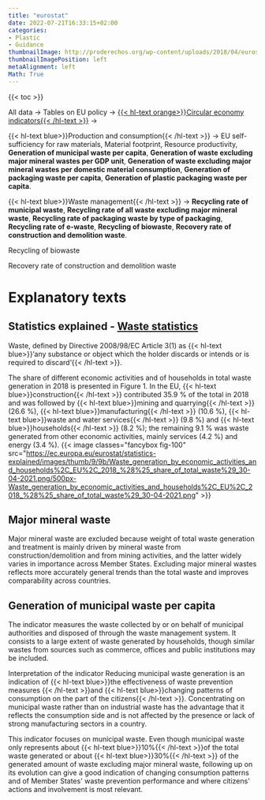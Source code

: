 ```yaml
---
title: "eurostat"
date: 2022-07-21T16:33:15+02:00
categories:
- Plastic
- Guidance
thumbnailImage: http://proderechos.org/wp-content/uploads/2018/04/eurostat-759x3051.png
thumbnailImagePosition: left
metaAlignment: left
Math: True
---
```

<!--more-->
{{< toc >}}

All data -> Tables on EU policy -> [{{< hl-text orange>}}Circular economy indicators{{< /hl-text >}}](https://ec.europa.eu/eurostat/databrowser/explore/all/tb_eu?lang=en&subtheme=cei&display=list&sort=category&extractionId=CEI_WM011) ->

{{< hl-text blue>}}Production and consumption{{< /hl-text >}} ->
EU self-sufficiency for raw materials,
Material footprint,
Resource productivity,
**Generation of municipal waste per capita**,
**Generation of waste excluding major mineral wastes per GDP unit**, **Generation of waste excluding major mineral wastes per domestic material consumption**,
**Generation of packaging waste per capita**,
**Generation of plastic packaging waste per capita**.

{{< hl-text blue>}}Waste management{{< /hl-text >}} ->
**Recycling rate of municipal waste**,
**Recycling rate of all waste excluding major mineral waste**,
**Recycling rate of packaging waste by type of packaging**,
**Recycling rate of e-waste**,
**Recycling of biowaste**,
**Recovery rate of construction and demolition waste**.


Recycling of biowaste


Recovery rate of construction and demolition waste

# Explanatory texts
## Statistics explained - [Waste statistics](https://ec.europa.eu/eurostat/statistics-explained/index.php?title=Waste_statistics#Total_waste_generation)
Waste, defined by Directive 2008/98/EC Article 3(1) as {{< hl-text blue>}}‘any substance or object which the holder discards or intends or is required to discard‘{{< /hl-text >}}.

The share of different economic activities and of households in total waste generation in 2018 is presented in Figure 1. In the EU, {{< hl-text blue>}}construction{{< /hl-text >}} contributed 35.9 % of the total in 2018 and was followed by {{< hl-text blue>}}mining and quarrying{{< /hl-text >}} (26.6 %), {{< hl-text blue>}}manufacturing{{< /hl-text >}} (10.6 %), {{< hl-text blue>}}waste and water services{{< /hl-text >}} (9.8 %) and {{< hl-text blue>}}households{{< /hl-text >}} (8.2 %); the remaining 9.1 % was waste generated from other economic activities, mainly services (4.2 %) and energy (3.4 %).
{{< image classes="fancybox fig-100" src="https://ec.europa.eu/eurostat/statistics-explained/images/thumb/9/9b/Waste_generation_by_economic_activities_and_households%2C_EU%2C_2018_%28%25_share_of_total_waste%29_30-04-2021.png/500px-Waste_generation_by_economic_activities_and_households%2C_EU%2C_2018_%28%25_share_of_total_waste%29_30-04-2021.png" >}}

## Major mineral waste
Major mineral waste are excluded because weight of total waste generation and treatment is mainly driven by mineral waste from construction/demolition and from mining activities, and the latter widely varies in importance across Member States. Excluding major mineral wastes reflects more accurately general trends than the total waste and improves comparability across countries.

## Generation of municipal waste per capita
The indicator measures the waste collected by or on behalf of municipal authorities and disposed of through the waste management system. It consists to a large extent of waste generated by households, though similar wastes from sources such as commerce, offices and public institutions may be included.

Interpretation of the indicator
Reducing municipal waste generation is an indication of {{< hl-text blue>}}the effectiveness of waste prevention measures {{< /hl-text >}}and {{< hl-text blue>}}changing patterns of consumption on the part of the citizens{{< /hl-text >}}. Concentrating on municipal waste rather than on industrial waste has the advantage that it reflects the consumption side and is not affected by the presence or lack of strong manufacturing sectors in a country.

This indicator focuses on municipal waste. Even though municipal waste only represents about {{< hl-text blue>}}10%{{< /hl-text >}}of the total waste generated or about {{< hl-text blue>}}30%{{< /hl-text >}} of the generated amount of waste excluding major mineral waste, following up on its evolution can give a good indication of changing consumption patterns and of Member States' waste prevention performance and where citizens' actions and involvement is most relevant.
